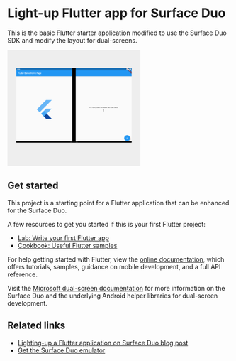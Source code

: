 # Light-up Flutter app for Surface Duo

This is the basic Flutter starter application modified to use the Surface Duo SDK and modify the layout for dual-screens.

![Flutter sample app with layout adapted for two screens](../Screenshots/flutter-lightup-300.png)

## Get started

This project is a starting point for a Flutter application that can be enhanced for the Surface Duo.

A few resources to get you started if this is your first Flutter project:

- [Lab: Write your first Flutter app](https://flutter.dev/docs/get-started/codelab)
- [Cookbook: Useful Flutter samples](https://flutter.dev/docs/cookbook)

For help getting started with Flutter, view the [online documentation](https://flutter.dev/docs), which offers tutorials,
samples, guidance on mobile development, and a full API reference.

Visit the [Microsoft dual-screen documentation](http://docs.microsoft.com/dual-screen) for more information on the Surface Duo and the underlying Android helper libraries for dual-screen development.

## Related links

- [Lighting-up a Flutter application on Surface Duo blog post](https://devblogs.microsoft.com/surface-duo/lighting-up-a-flutter-application-on-microsoft-surface-duo/)
- [Get the Surface Duo emulator](https://docs.microsoft.com/dual-screen/android/emulator/)
